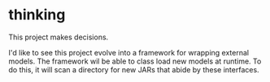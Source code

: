 # thinking
This project makes decisions.

I'd like to see this project evolve into a framework for wrapping external models.  The framework wil be able to class load new models at runtime.  To do this, it will scan a directory for new JARs that abide by these interfaces.
